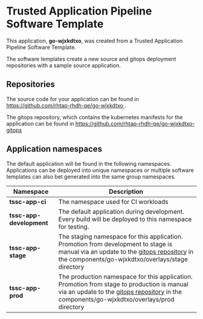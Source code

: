 # Trusted Application Pipeline Software Template

This application, **go-wjxkdtxo**, was created from a Trusted Application Pipeline Software Template.

The software templates create a new source and gitops deployment repositories with a sample source application. 

## Repositories

The source code for your application can be found in [https://github.com/rhtap-rhdh-qe/go-wjxkdtxo ](https://github.com/rhtap-rhdh-qe/go-wjxkdtxo ).
 
The gitops repository, which contains the kubernetes manifests for the application can be found in 
[https://github.com/rhtap-rhdh-qe/go-wjxkdtxo-gitops ](https://github.com/rhtap-rhdh-qe/go-wjxkdtxo-gitops ) 

## Application namespaces 

The default application will be found in the following namespaces. Applications can be deployed into unique namespaces or multiple software templates can also bet generated into the same group namespaces.  

|  Namespace   |  Description   |  
| -------- | -------- |
| **tssc-app-ci** | The namespace used for CI workloads |
| **tssc-app-development** | The default application during development. Every build will be deployed to this namespace for testing. |
| **tssc-app-stage** | The staging namespace for this application. Promotion from development to stage is manual via an update to the [gitops repository](https://github.com/rhtap-rhdh-qe/go-wjxkdtxo-gitops ) in the components/go-wjxkdtxo/overlays/stage directory |
| **tssc-app-prod** | The production namespace for this application. Promotion from stage to production is manual via an update to the [gitops repository](https://github.com/rhtap-rhdh-qe/go-wjxkdtxo-gitops ) in the components/go-wjxkdtxo/overlays/prod directory |